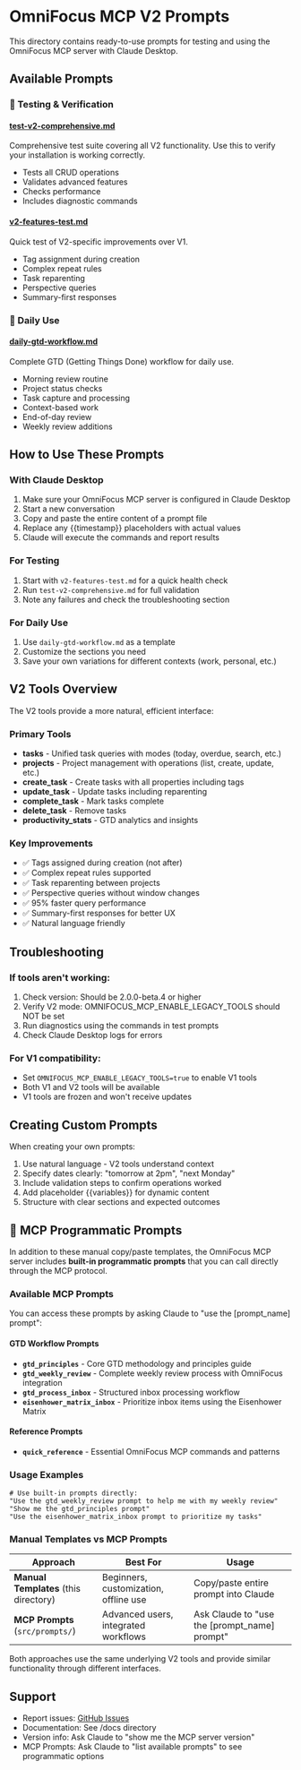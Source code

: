 # OmniFocus MCP V2 Prompts

This directory contains ready-to-use prompts for testing and using the OmniFocus MCP server with Claude Desktop.

## Available Prompts

### 🧪 Testing & Verification

#### [test-v2-comprehensive.md](./test-v2-comprehensive.md)
Comprehensive test suite covering all V2 functionality. Use this to verify your installation is working correctly.
- Tests all CRUD operations
- Validates advanced features
- Checks performance
- Includes diagnostic commands

#### [v2-features-test.md](./v2-features-test.md)
Quick test of V2-specific improvements over V1.
- Tag assignment during creation
- Complex repeat rules
- Task reparenting
- Perspective queries
- Summary-first responses

### 📅 Daily Use

#### [daily-gtd-workflow.md](./daily-gtd-workflow.md)
Complete GTD (Getting Things Done) workflow for daily use.
- Morning review routine
- Project status checks
- Task capture and processing
- Context-based work
- End-of-day review
- Weekly review additions

## How to Use These Prompts

### With Claude Desktop

1. Make sure your OmniFocus MCP server is configured in Claude Desktop
2. Start a new conversation
3. Copy and paste the entire content of a prompt file
4. Replace any {{timestamp}} placeholders with actual values
5. Claude will execute the commands and report results

### For Testing

1. Start with `v2-features-test.md` for a quick health check
2. Run `test-v2-comprehensive.md` for full validation
3. Note any failures and check the troubleshooting section

### For Daily Use

1. Use `daily-gtd-workflow.md` as a template
2. Customize the sections you need
3. Save your own variations for different contexts (work, personal, etc.)

## V2 Tools Overview

The V2 tools provide a more natural, efficient interface:

### Primary Tools
- **tasks** - Unified task queries with modes (today, overdue, search, etc.)
- **projects** - Project management with operations (list, create, update, etc.)
- **create_task** - Create tasks with all properties including tags
- **update_task** - Update tasks including reparenting
- **complete_task** - Mark tasks complete
- **delete_task** - Remove tasks
- **productivity_stats** - GTD analytics and insights

### Key Improvements
- ✅ Tags assigned during creation (not after)
- ✅ Complex repeat rules supported
- ✅ Task reparenting between projects
- ✅ Perspective queries without window changes
- ✅ 95% faster query performance
- ✅ Summary-first responses for better UX
- ✅ Natural language friendly

## Troubleshooting

### If tools aren't working:
1. Check version: Should be 2.0.0-beta.4 or higher
2. Verify V2 mode: OMNIFOCUS_MCP_ENABLE_LEGACY_TOOLS should NOT be set
3. Run diagnostics using the commands in test prompts
4. Check Claude Desktop logs for errors

### For V1 compatibility:
- Set `OMNIFOCUS_MCP_ENABLE_LEGACY_TOOLS=true` to enable V1 tools
- Both V1 and V2 tools will be available
- V1 tools are frozen and won't receive updates

## Creating Custom Prompts

When creating your own prompts:
1. Use natural language - V2 tools understand context
2. Specify dates clearly: "tomorrow at 2pm", "next Monday"
3. Include validation steps to confirm operations worked
4. Add placeholder {{variables}} for dynamic content
5. Structure with clear sections and expected outcomes

## 🔗 MCP Programmatic Prompts

In addition to these manual copy/paste templates, the OmniFocus MCP server includes **built-in programmatic prompts** that you can call directly through the MCP protocol.

### Available MCP Prompts

You can access these prompts by asking Claude to "use the [prompt_name] prompt":

#### GTD Workflow Prompts
- **`gtd_principles`** - Core GTD methodology and principles guide
- **`gtd_weekly_review`** - Complete weekly review process with OmniFocus integration
- **`gtd_process_inbox`** - Structured inbox processing workflow
- **`eisenhower_matrix_inbox`** - Prioritize inbox items using the Eisenhower Matrix

#### Reference Prompts
- **`quick_reference`** - Essential OmniFocus MCP commands and patterns

### Usage Examples

```
# Use built-in prompts directly:
"Use the gtd_weekly_review prompt to help me with my weekly review"
"Show me the gtd_principles prompt"
"Use the eisenhower_matrix_inbox prompt to prioritize my tasks"
```

### Manual Templates vs MCP Prompts

| Approach | Best For | Usage |
|----------|----------|-------|
| **Manual Templates** (this directory) | Beginners, customization, offline use | Copy/paste entire prompt into Claude |
| **MCP Prompts** (`src/prompts/`) | Advanced users, integrated workflows | Ask Claude to "use the [prompt_name] prompt" |

Both approaches use the same underlying V2 tools and provide similar functionality through different interfaces.

## Support

- Report issues: [GitHub Issues](https://github.com/kip-d/omnifocus-mcp/issues)
- Documentation: See /docs directory
- Version info: Ask Claude to "show me the MCP server version"
- MCP Prompts: Ask Claude to "list available prompts" to see programmatic options
